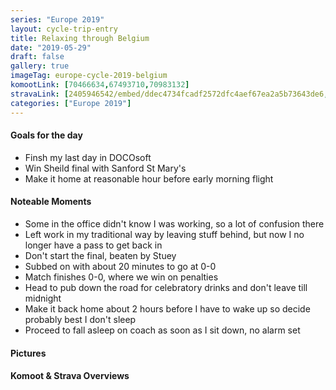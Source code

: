 ```yaml
---
series: "Europe 2019"
layout: cycle-trip-entry
title: Relaxing through Belgium
date: "2019-05-29"
draft: false
gallery: true
imageTag: europe-cycle-2019-belgium
komootLink: [70466634,67493710,70983132]
stravaLink: [2405946542/embed/ddec4734fcadf2572dfc4aef67ea2a5b73643de6, 2407126369/embed/aa3c381160074d87c6933afb4c31a7a33784f1bd]
categories: ["Europe 2019"]
---
```


#### Goals for the day

*   Finsh my last day in DOCOsoft
*   Win Sheild final with Sanford St Mary's
*   Make it home at reasonable hour before early morning flight



#### Noteable Moments

*   Some in the office didn't know I was working, so a lot of confusion there
*   Left work in my traditional way by leaving stuff behind, but now I no longer have a pass to get back in
*   Don't start the final, beaten by Stuey
*   Subbed on with about 20 minutes to go at 0-0
*   Match finishes 0-0, where we win on penalties
*   Head to pub down the road for celebratory drinks and don't leave till midnight
*   Make it back home about 2 hours before I have to wake up so decide probably best I don't sleep
*   Proceed to fall asleep on coach as soon as I sit down, no alarm set

#### Pictures

#### Komoot & Strava Overviews